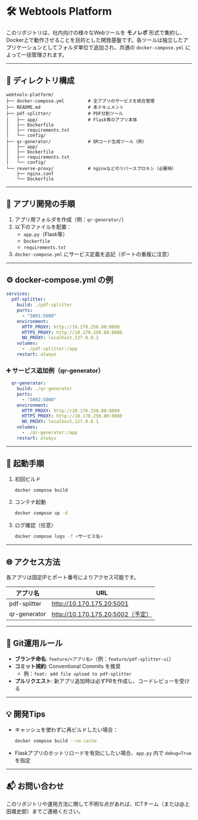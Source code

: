 # 🛠 Webtools Platform

このリポジトリは、社内向けの様々なWebツールを **モノレポ** 形式で集約し、Docker上で動作させることを目的とした開発基盤です。各ツールは独立したアプリケーションとしてフォルダ単位で追加され、共通の `docker-compose.yml` によって一括管理されます。

---

## 📁 ディレクトリ構成

```
webtools-platform/
├── docker-compose.yml         # 全アプリのサービスを統合管理
├── README.md                  # 本ドキュメント
├── pdf-splitter/              # PDF分割ツール
│   ├── app/                   # Flask等のアプリ本体
│   ├── Dockerfile
│   ├── requirements.txt
│   └── config/
├── qr-generator/              # QRコード生成ツール（例）
│   ├── app/
│   ├── Dockerfile
│   ├── requirements.txt
│   └── config/
└── reverse-proxy/             # nginxなどのリバースプロキシ（必要時）
    ├── nginx.conf
    └── Dockerfile
```

---

## 🚀 アプリ開発の手順

1. アプリ用フォルダを作成（例：`qr-generator/`）
2. 以下のファイルを配置：
   - `app.py`（Flask等）
   - `Dockerfile`
   - `requirements.txt`
3. `docker-compose.yml` にサービス定義を追記（ポートの重複に注意）

---

## ⚙️ docker-compose.yml の例

```yaml
services:
  pdf-splitter:
    build: ./pdf-splitter
    ports:
      - "5001:5000"
    environment:
      HTTP_PROXY: http://10.170.250.80:8080
      HTTPS_PROXY: http://10.170.250.80:8080
      NO_PROXY: localhost,127.0.0.1
    volumes:
      - ./pdf-splitter:/app
    restart: always
```

### ➕ サービス追加例（qr-generator）

```yaml
  qr-generator:
    build: ./qr-generator
    ports:
      - "5002:5000"
    environment:
      HTTP_PROXY: http://10.170.250.80:8080
      HTTPS_PROXY: http://10.170.250.80:8080
      NO_PROXY: localhost,127.0.0.1
    volumes:
      - ./qr-generator:/app
    restart: always
```

---

## 🧪 起動手順

1. 初回ビルド
   ```bash
   docker compose build
   ```

2. コンテナ起動
   ```bash
   docker compose up -d
   ```

3. ログ確認（任意）
   ```bash
   docker compose logs -f <サービス名>
   ```

---

## 🌐 アクセス方法

各アプリは固定IPとポート番号によりアクセス可能です。

| アプリ名       | URL                             |
|----------------|----------------------------------|
| pdf-splitter   | http://10.170.175.20:5001        |
| qr-generator   | http://10.170.175.20:5002（予定）|

---

## 🔁 Git運用ルール

- **ブランチ命名**: `feature/<アプリ名>`（例：`feature/pdf-splitter-ui`）
- **コミット規約**: Conventional Commits を推奨
  - 例：`feat: add file upload to pdf-splitter`
- **プルリクエスト**: 新アプリ追加時は必ずPRを作成し、コードレビューを受ける

---

## 💡 開発Tips

- キャッシュを使わずに再ビルドしたい場合：
  ```bash
  docker compose build --no-cache
  ```

- Flaskアプリのホットリロードを有効にしたい場合、`app.py` 内で `debug=True` を指定

---

## 📬 お問い合わせ

このリポジトリや運用方法に関して不明な点があれば、ICTチーム（または@上田颯史郎）までご連絡ください。
